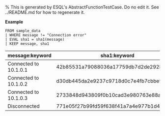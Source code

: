 % This is generated by ESQL's AbstractFunctionTestCase. Do no edit it. See ../README.md for how to regenerate it.

**Example**

```esql
FROM sample_data
| WHERE message != "Connection error"
| EVAL sha1 = sha1(message)
| KEEP message, sha1
```

| message:keyword | sha1:keyword |
| --- | --- |
| Connected to 10.1.0.1 | 42b85531a79088036a17759db7d2de292b92f57f |
| Connected to 10.1.0.2 | d30db445da2e9237c9718d0c7e4fb7cbbe9c2cb4 |
| Connected to 10.1.0.3 | 2733848d943809f0b10cad3e980763e88afb9853 |
| Disconnected | 771e05f27b99fd59f638f41a7a4e977b1d4691fe |


